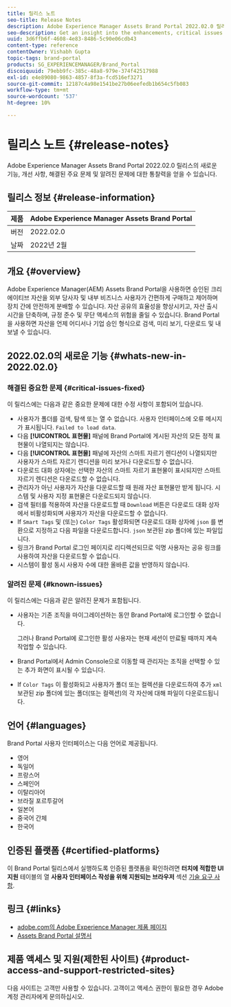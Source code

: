 ```yaml
---
title: 릴리스 노트
seo-title: Release Notes
description: Adobe Experience Manager Assets Brand Portal 2022.02.0 릴리스의 기능, 개선 사항, 해결된 주요 문제 및 알려진 문제에 대한 통찰력을 얻을 수 있습니다.
seo-description: Get an insight into the enhancements, critical issues fixed, and known issues in the Adobe Experience Manager Assets Brand Portal 2022.02.0 release.
uuid: 3d6ffb6f-4608-4e83-8486-5c90e06cdb43
content-type: reference
contentOwner: Vishabh Gupta
topic-tags: brand-portal
products: SG_EXPERIENCEMANAGER/Brand_Portal
discoiquuid: 79ebb9fc-385c-48a8-979e-374f42517988
exl-id: e4e89080-9863-4857-8f3a-fcd516ef3271
source-git-commit: 12187c4a98e1541be27b06eefedb1b654c5fb083
workflow-type: tm+mt
source-wordcount: '537'
ht-degree: 10%

---
```


# 릴리스 노트 {#release-notes}

Adobe Experience Manager Assets Brand Portal 2022.02.0 릴리스의 새로운 기능, 개선 사항, 해결된 주요 문제 및 알려진 문제에 대한 통찰력을 얻을 수 있습니다.

## 릴리스 정보 {#release-information}

| 제품 | Adobe Experience Manager Assets Brand Portal |
|---|---|
| 버전 | 2022.02.0 |
| 날짜 | 2022년 2월 |

## 개요 {#overview}

Adobe Experience Manager(AEM) Assets Brand Portal을 사용하면 승인된 크리에이티브 자산을 외부 당사자 및 내부 비즈니스 사용자가 간편하게 구매하고 제어하며 장치 간에 안전하게 분배할 수 있습니다. 자산 공유의 효율성을 향상시키고, 자산 출시 시간을 단축하며, 규정 준수 및 무단 액세스의 위험을 줄일 수 있습니다. Brand Portal을 사용하면 자산을 언제 어디서나 기업 승인 형식으로 검색, 미리 보기, 다운로드 및 내보낼 수 있습니다.

## 2022.02.0의 새로운 기능 {#whats-new-in-2022.02.0}

<!--
### New Features {#new-features}

This release includes the following new features:

* AEM Assets as a Cloud Service is now entitled to have a pre-configured Brand Portal instance. The Cloud Manager user can activate Brand Portal on the AEM Assets as a Cloud Service instance.

* Asset Sourcing feature is now available on AEM Assets as a Cloud Service. It allows the Brand Portal users to upload assets to the permitted contribution folders and publish the contribution folder from Brand Portal to AEM Assets as a Cloud Service instance. 

* An additional **[!UICONTROL Asset Download]** setting has been introduced under the **[!UICONTROL Download Settings]**. It creates a separate folder for each asset while downloading the folders, collections, or bulk download of assets. 
-->
<!-- 
* The **[!UICONTROL Download]** dialog is revamped in a list view with additional options to exclude the renditions which are not required, apply the same set of rules for similar asset types, and download the selected asset renditions.
-->

<!--
* The new **[!UICONTROL Download]** dialog now appears with all the renditions of the selected assets or folders containing assets in a list view, wherein the Brand Portal users can apply same set of renditions for similar asset types and download the selected asset renditions. 
-->

<!-- 
* Navigation to the **[!UICONTROL Files]**, **[!UICONTROL Collections]**, and **[!UICONTROL Shared Links]** is now possible from all the Brand Portal pages in one-click.  

* The **[!UICONTROL Renditions]** panel in the asset details page now allows the Brand Portal users to select the original asset and (or) specific asset renditions, and directly download them from the **[!UICONTROL Renditions]** panel without having to open the **[!UICONTROL Download]** dialog.
-->

<!--
Brand Portal users can exclude specific renditions which are not required and directly download the original asset and its renditions from the **[!UICONTROL Renditions]** panel on the asset details page. 
-->

<!-- 
* In addition to the existing **[!UICONTROL Download]** configurations, the Brand Portal administrators can also [configure permissions for different group of users]() to view and (or) download the original asset and its renditions from the asset details page. These configurations will define who can access and (or) download the asset renditions.
-->

<!--
### Enhancements {#enhancements}

Brand Portal 2021.08.0 is an internal release that introduces Business profiles for enterprise and teams customers to give organizations better control over their assets. 

This release includes the following enhancements:

* The users now have organization-specific entitlement on the new and migrated organizations. If a user is entitled to multiple organizations, the user has to select the organization at the time of login.

* The new users that are added in Admin Console must **Join Team** to get entitled to the organization. 

>[!NOTE]
>
>Business profiles are currently applicable for the new organizations that are created after August 16, 2021. 
>
>Until your organization is migrated, you can continue to use Adobe ID, Enterprise ID, or Federated ID types to access the organization.   
-->

<!-- 
* For folder download, a separate folder is created for each asset using share link irrespective of the **[!UICONTROL Download Settings]**. 
* The Brand Portal **[!UICONTROL Usage Report]** has been modified to reflect only the active Brand Portal users.
-->

<!--
* The threshold of session timeout for the guest users has been reduced from 2 hours to 15 minutes.
* The additional **[!UICONTROL View pages]** option has been removed for multi-page PDFs as the user can now view the PDF pages from the Adobe Document Cloud Viewer.
-->


### 해결된 중요한 문제 {#critical-issues-fixed}

이 릴리스에는 다음과 같은 중요한 문제에 대한 수정 사항이 포함되어 있습니다.

* 사용자가 폴더를 검색, 탐색 또는 열 수 없습니다. 사용자 인터페이스에 오류 메시지가 표시됩니다. `Failed to load data`.
* 다음 **[!UICONTROL 표현물]** 패널에 Brand Portal에 게시된 자산의 모든 정적 표현물이 나열되지는 않습니다.
* 다음 **[!UICONTROL 표현물]** 패널에 자산의 스마트 자르기 렌디션이 나열되지만 사용자가 스마트 자르기 렌디션을 미리 보거나 다운로드할 수 없습니다.
* 다운로드 대화 상자에는 선택한 자산의 스마트 자르기 표현물이 표시되지만 스마트 자르기 렌디션은 다운로드할 수 없습니다.
* 관리자가 아닌 사용자가 자산을 다운로드할 때 원래 자산 표현물만 받게 됩니다. 시스템 및 사용자 지정 표현물은 다운로드되지 않습니다.
* 검색 필터를 적용하여 자산을 다운로드할 때 `Download` 버튼은 다운로드 대화 상자에서 비활성화되며 사용자가 자산을 다운로드할 수 없습니다.
* If `Smart Tags` 및 (또는) `Color Tags` 활성화되면 다운로드 대화 상자에 `json` 를 변환으로 지정하고 다음 파일을 다운로드합니다. `json` 보관된 zip 폴더에 있는 파일입니다.
* 링크가 Brand Portal 로그인 페이지로 리디렉션되므로 익명 사용자는 공유 링크를 사용하여 자산을 다운로드할 수 없습니다.
* 시스템이 활성 동시 사용자 수에 대한 올바른 값을 반영하지 않습니다.


<!--
* Asset Sourcing email notifications are not delivered for some organizations. 

* Video files with extension `.mov` are not running on Brand Portal. 

* In the **[!UICONTROL Smart Collections]** dropdown list, only ten saved collections are visible. 
-->
<!--
* *_deleted tenants are listed as valid tenant which fails during the execution of TenantCustomizers/TenantUpdates where tenant id is returned as /etc/tenants/`<nodename>`.
-->

<!--
In case only the original assets are downloaded, the asset reflects its own extension and does not open until the extension is manually changed to zip. 
* The user interface of the collection folder does not respond on clicking the navigation arrow. 
* **[!UICONTROL Create]** button is visible in the **[!UICONTROL Column]** view even when the folders are empty.
* **[!UICONTROL Omni search]** fails with a 414 error message (Request-URI Too Long) if the dispatcher is bypassed while accessing the Brand Portal instance.
* An empty zip folder is downloaded if the asset contains a comma (`,`) in the file name.
* The viewer users get the option to add users to the collection they have created. 
* Inconsistent behavior is experienced when an asset (thumbnail or web rendition) is downloaded using share link.

See [what's new in Brand Portal 2021.02.0](whats-new.md).
-->


### 알려진 문제 {#known-issues}

이 릴리스에는 다음과 같은 알려진 문제가 포함됩니다.

* 사용자는 기존 조직을 마이그레이션하는 동안 Brand Portal에 로그인할 수 없습니다.

   그러나 Brand Portal에 로그인한 활성 사용자는 현재 세션이 만료될 때까지 계속 작업할 수 있습니다.

* Brand Portal에서 Admin Console으로 이동할 때 관리자는 조직을 선택할 수 있는 추가 화면이 표시될 수 있습니다.

* If `Color Tags` 이 활성화되고 사용자가 폴더 또는 컬렉션을 다운로드하여 추가 `xml` 보관된 zip 폴더에 있는 폴더(또는 컬렉션)의 각 자산에 대해 파일이 다운로드됩니다.


<!--
### Known Issues {#known-issues}

This release includes the following known issue:

* Search on the **[!UICONTROL Asset Reports]** shows processing on the product interface with no search result.
* The video DM encodes are not visible to the non-admin users on the asset details page.
* The alignment of the size of individual asset renditions and total download size is distorted in the Download dialog.
-->


<!--
* Download Settings configuration to configure asset download from Brand Portal. Fast download, custom renditions, and system renditions are the available configurations. 
-->

<!--
* Document Viewer has been introduced to enhance the PDF viewing experience. New options are available for viewing the PDF files in Brand Portal.

* Advances in the asset download process which improves the Brand Portal user experience while [downloading assets from Brand Portal](download-assets.md). Brand Portal administrators can configure **[!UICONTROL Fast Download]**, **[!UICONTROL Custom Renditions]**, and **[!UICONTROL System Renditions]** from the **[!UICONTROL Download]** settings. 

For details, see [what's new in Brand Portal 6.4.7](whats-new.md). 

### Critical Issues Fixed {#critical-issues-fixed-647}

This release includes fixes to the following critical issues:

* The viewer users are not permitted to share link for collections but the option to share is visible to them on the product interface.

* The **[!UICONTROL Download]** button on the options bar does not list all the licensed assets of the selected folder.

* The search takes longer to show the results for certain keywords.

* The **[!UICONTROL Agree]** and **[!UICONTROL Disagree]** check boxes does not appear on bulk selection of licensed and unlicensed assets during download.

* Filter-based search shows processing on the product interface with no search result. 

* The assets do not download from share link if the shared folder contains numerous and large assets.


### Known Issues {#known-issues-647}

This release includes the following known issues:

* If multiple assets are selected, license text does not appear on clicking Terms and Conditions on the license agreement page during download using share link.   

-->

## 언어 {#languages}

Brand Portal 사용자 인터페이스는 다음 언어로 제공됩니다.

* 영어
* 독일어
* 프랑스어
* 스페인어
* 이탈리아어
* 브라질 포르투갈어
* 일본어
* 중국어 간체
* 한국어

## 인증된 플랫폼 {#certified-platforms}

이 Brand Portal 릴리스에서 실행하도록 인증된 플랫폼을 확인하려면 **터치에 적합한 UI 지원** 테이블의 열 **사용자 인터페이스 작성을 위해 지원되는 브라우저** 섹션 [기술 요구 사항](https://experienceleague.adobe.com/docs/experience-manager-65/deploying/introduction/technical-requirements.html).

## 링크 {#links}

* [adobe.com의 Adobe Experience Manager 제품 페이지](https://business.adobe.com/in/products/experience-manager/adobe-experience-manager.html)
* [Assets Brand Portal 설명서](https://experienceleague.adobe.com/docs/experience-manager-brand-portal/using/home.html)

## 제품 액세스 및 지원(제한된 사이트) {#product-access-and-support-restricted-sites}

다음 사이트는 고객만 사용할 수 있습니다. 고객이고 액세스 권한이 필요한 경우 Adobe 계정 관리자에게 문의하십시오.

<!--
* [https://daycare.day.com](https://daycare.day.com) 
-->

<!--
* [Customer Support]()
-->
